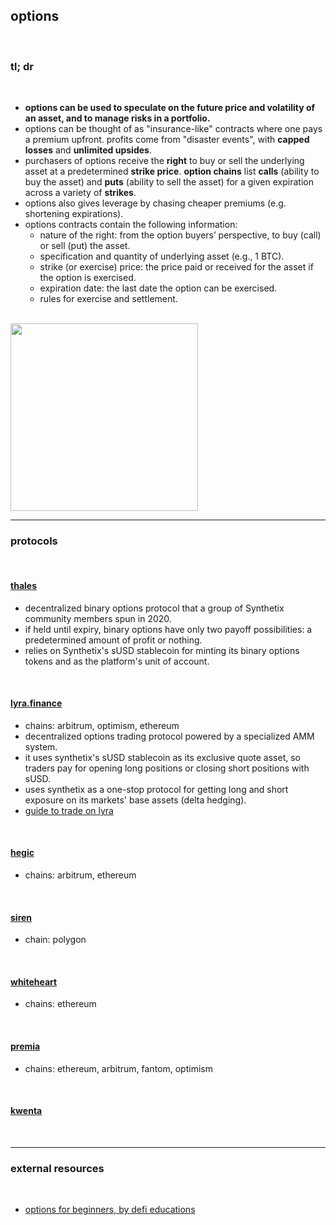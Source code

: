 ## options

<br>

### tl; dr

<br>

* **options can be used to speculate on the future price and volatility of an asset, and to manage risks in a portfolio.**
* options can be thought of as "insurance-like" contracts where one pays a premium upfront. profits come from "disaster events", with **capped losses** and **unlimited upsides**.
* purchasers of options receive the **right** to buy or sell the underlying asset at a predetermined **strike price**. **option chains** list **calls** (ability to buy the asset) and **puts** (ability to sell the asset) for a given expiration across a variety of **strikes**.
* options also gives leverage by chasing cheaper premiums (e.g. shortening expirations).
* options contracts contain the following information:
  - nature of the right: from the option buyers’ perspective, to buy (call) or sell (put) the asset.
  - specification and quantity of underlying asset (e.g., 1 BTC).
  - strike (or exercise) price: the price paid or received for the asset if the option is exercised. 
  - expiration date: the last date the option can be exercised.
  - rules for exercise and settlement.

<br>

<img width="300"  src="https://user-images.githubusercontent.com/126520850/227075830-3f2b9732-e613-41a6-8381-86dff0f897ca.png">



<br>

---

### protocols

<br>

#### [thales](https://thalesmarket.io/)



* decentralized binary options protocol that a group of Synthetix community members spun in 2020.
* if held until expiry, binary options have only two payoff possibilities: a predetermined amount of profit or nothing.
* relies on Synthetix's sUSD stablecoin for minting its binary options tokens and as the platform's unit of account.

<br>



#### [lyra.finance](https://www.lyra.finance/)

* chains: arbitrum, optimism, ethereum
* decentralized options trading protocol powered by a specialized AMM system.
* it uses synthetix's sUSD stablecoin as its exclusive quote asset, so traders pay for opening long positions or closing short positions with sUSD.
* uses synthetix as a one-stop protocol for getting long and short exposure on its markets' base assets (delta hedging).
* [guide to trade on lyra](https://newsletter.banklesshq.com/p/a-guide-to-options-on-lyra)

<br>

#### [hegic](https://www.hegic.co/app#/arbitrum/trade/new)

* chains: arbitrum, ethereum


<br>

#### [siren](https://siren.xyz/)

* chain: polygon

<br>

#### [whiteheart](https://www.whiteheart.finance/#/swap-wrap/wrap?from=WBTC&to=WHBTC)

* chains: ethereum

<br>

#### [premia](https://app.premia.finance/options)

* chains: ethereum, arbitrum, fantom, optimism

<br>

#### [kwenta](https://mirror.xyz/kwenta.eth/nPp4epdHb1OZlta1YXfPVeBNL89P_jpQGgruC9daOdc)


<br>

---

### external resources

<br>

* [options for beginners, by defi educations](https://defieducation.substack.com/p/options-for-beginners)
